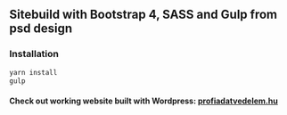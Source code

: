 ## Sitebuild with Bootstrap 4, SASS and Gulp from psd design

### Installation
```bash
yarn install
gulp
```
#### Check out working website built with Wordpress: [profiadatvedelem.hu](https://www.profiadatvedelem.hu)